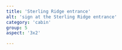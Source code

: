 ```yaml
---
title: 'Sterling Ridge entrance'
alt: 'sign at the Sterling Ridge entrance'
category: 'cabin'
group: 5
aspect: '3x2'

---
```

